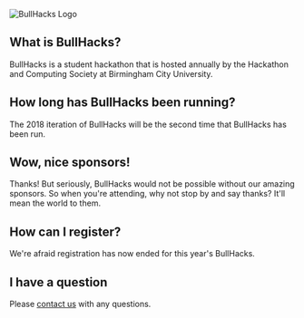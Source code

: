 ![BullHacks Logo](https://bullhacks.tech/img/bullhacks.png)

## What is BullHacks?
BullHacks is a student hackathon that is hosted annually by the Hackathon and Computing Society at Birmingham City University.

## How long has BullHacks been running?
The 2018 iteration of BullHacks will be the second time that BullHacks has been run.

## Wow, nice sponsors!
Thanks! But seriously, BullHacks would not be possible without our amazing sponsors. So when you're attending, why not stop by and say thanks? It'll mean the world to them.

## How can I register?
We're afraid registration has now ended for this year's BullHacks.

## I have a question
Please [contact us](mailto:hello@hacs.tech) with any questions. 
